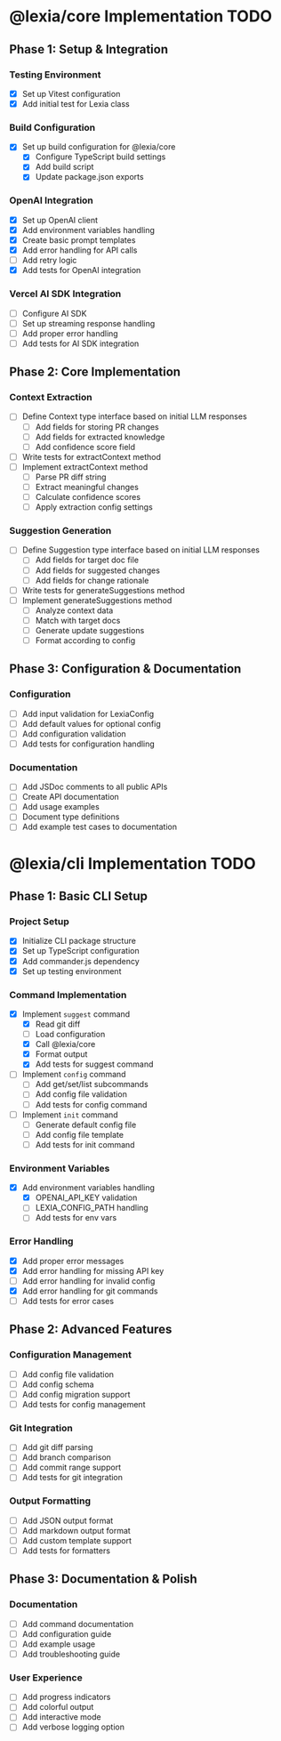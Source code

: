 # @lexia/core Implementation TODO

## Phase 1: Setup & Integration

### Testing Environment

- [x] Set up Vitest configuration
- [x] Add initial test for Lexia class

### Build Configuration

- [x] Set up build configuration for @lexia/core
  - [x] Configure TypeScript build settings
  - [x] Add build script
  - [x] Update package.json exports

### OpenAI Integration

- [x] Set up OpenAI client
- [x] Add environment variables handling
- [x] Create basic prompt templates
- [x] Add error handling for API calls
- [ ] Add retry logic
- [x] Add tests for OpenAI integration

### Vercel AI SDK Integration

- [ ] Configure AI SDK
- [ ] Set up streaming response handling
- [ ] Add proper error handling
- [ ] Add tests for AI SDK integration

## Phase 2: Core Implementation

### Context Extraction

- [ ] Define Context type interface based on initial LLM responses
  - [ ] Add fields for storing PR changes
  - [ ] Add fields for extracted knowledge
  - [ ] Add confidence score field
- [ ] Write tests for extractContext method
- [ ] Implement extractContext method
  - [ ] Parse PR diff string
  - [ ] Extract meaningful changes
  - [ ] Calculate confidence scores
  - [ ] Apply extraction config settings

### Suggestion Generation

- [ ] Define Suggestion type interface based on initial LLM responses
  - [ ] Add fields for target doc file
  - [ ] Add fields for suggested changes
  - [ ] Add fields for change rationale
- [ ] Write tests for generateSuggestions method
- [ ] Implement generateSuggestions method
  - [ ] Analyze context data
  - [ ] Match with target docs
  - [ ] Generate update suggestions
  - [ ] Format according to config

## Phase 3: Configuration & Documentation

### Configuration

- [ ] Add input validation for LexiaConfig
- [ ] Add default values for optional config
- [ ] Add configuration validation
- [ ] Add tests for configuration handling

### Documentation

- [ ] Add JSDoc comments to all public APIs
- [ ] Create API documentation
- [ ] Add usage examples
- [ ] Document type definitions
- [ ] Add example test cases to documentation

# @lexia/cli Implementation TODO

## Phase 1: Basic CLI Setup

### Project Setup

- [x] Initialize CLI package structure
- [x] Set up TypeScript configuration
- [x] Add commander.js dependency
- [x] Set up testing environment

### Command Implementation

- [x] Implement `suggest` command
  - [x] Read git diff
  - [ ] Load configuration
  - [x] Call @lexia/core
  - [x] Format output
  - [x] Add tests for suggest command
- [ ] Implement `config` command
  - [ ] Add get/set/list subcommands
  - [ ] Add config file validation
  - [ ] Add tests for config command
- [ ] Implement `init` command
  - [ ] Generate default config file
  - [ ] Add config file template
  - [ ] Add tests for init command

### Environment Variables

- [x] Add environment variables handling
  - [x] OPENAI_API_KEY validation
  - [ ] LEXIA_CONFIG_PATH handling
  - [ ] Add tests for env vars

### Error Handling

- [x] Add proper error messages
- [x] Add error handling for missing API key
- [ ] Add error handling for invalid config
- [x] Add error handling for git commands
- [ ] Add tests for error cases

## Phase 2: Advanced Features

### Configuration Management

- [ ] Add config file validation
- [ ] Add config schema
- [ ] Add config migration support
- [ ] Add tests for config management

### Git Integration

- [ ] Add git diff parsing
- [ ] Add branch comparison
- [ ] Add commit range support
- [ ] Add tests for git integration

### Output Formatting

- [ ] Add JSON output format
- [ ] Add markdown output format
- [ ] Add custom template support
- [ ] Add tests for formatters

## Phase 3: Documentation & Polish

### Documentation

- [ ] Add command documentation
- [ ] Add configuration guide
- [ ] Add example usage
- [ ] Add troubleshooting guide

### User Experience

- [ ] Add progress indicators
- [ ] Add colorful output
- [ ] Add interactive mode
- [ ] Add verbose logging option
